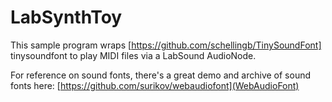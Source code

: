 # LabSynthToy

This sample program wraps [https://github.com/schellingb/TinySoundFont] tinysoundfont to play MIDI files via a LabSound AudioNode.

For reference on sound fonts, there's a great demo and archive of sound fonts here: [https://github.com/surikov/webaudiofont](WebAudioFont)
